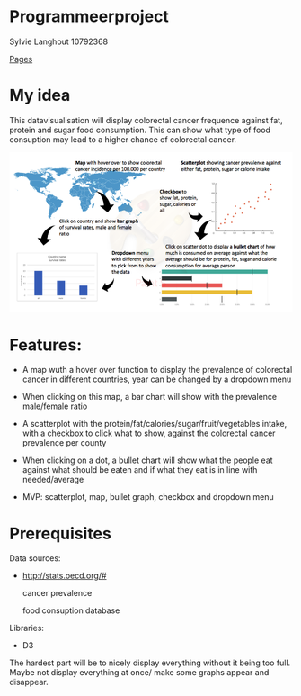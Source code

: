 # Programmeerproject

Sylvie Langhout
10792368

[Pages](https://slanghout.github.io/Programmeerproject/)

# My idea
This datavisualisation will display colorectal cancer frequence against fat, protein and sugar food consumption. This can show what type of food consuption may lead to a higher chance of colorectal cancer. 

![](doc/chart_visualistion.png)

# Features:
- A map wuth a hover over function to display the prevalence of colorectal cancer in different countries, year can be changed by a dropdown menu
- When clicking on this map, a bar chart will show with the prevalence male/female ratio
- A scatterplot with the protein/fat/calories/sugar/fruit/vegetables intake, with a checkbox to click what to show, against the colorectal cancer prevalence per county
- When clicking on a dot, a bullet chart will show what the people eat against what should be eaten and if what they eat is in line with needed/average

- MVP: scatterplot, map, bullet graph, checkbox and dropdown menu

# Prerequisites
Data sources:
- http://stats.oecd.org/# 
	
	cancer prevalence

	food consuption database

Libraries:
- D3

The hardest part will be to nicely display everything without it being too full. Maybe not display everything at once/ make some graphs appear and disappear. 
